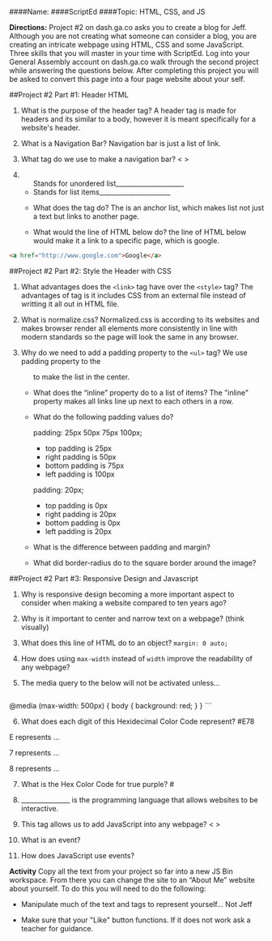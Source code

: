 ####Name:
####ScriptEd
####Topic: HTML, CSS, and JS

**Directions:** Project #2 on dash.ga.co asks you to create a blog for Jeff. Although you are not creating what someone can consider a blog, you are creating an intricate webpage using HTML, CSS and some JavaScript. Three skills that you will master in your time with ScriptEd. Log into your General Assembly account on dash.ga.co walk through the second project while answering the questions below. After completing this project you will be asked to convert this page into a four page website about your self.


##Project #2 Part #1: Header HTML
1. What is the purpose of the header tag? A header tag is made for headers and its similar to a body, however it is meant specifically for a website's header.

2. What is a Navigation Bar?
Navigation bar is just a list of link.
3. What tag do we use to make a navigation bar? <      >

4.  <ul> Stands for unordered list_____________________
    <li> Stands for list items______________________

5. What does the <a> tag do? The <a> is an anchor list, which makes list not just a text but links to another page.

6. What would the line of HTML below do? the line of HTML below would make it a link to a specific page, which is google.

``` html
<a href="http://www.google.com">Google</a>
```

##Project #2 Part #2: Style the Header with CSS

1. What advantages does the `<link>` tag have over the `<style>` tag?
The advantages of <link> tag is it includes CSS from an external file instead of writting it all out in HTML file.
2. What is normalize.css? Normalized.css is according to its websites and makes browser render all elements more consistently in line with modern standards so the page will look the same in any browser.

3. Why do we need to add a padding property to the `<ul>` tag?
We use padding property to the <ul> to make the list in the center.
4. What does the “inline” property do to a list of items? The "inline" property makes all links line up next to each others in a row.

5. What do the following padding values do?

    padding: 25px 50px 75px 100px;

    * top padding is 25px
    * right padding is 50px
    * bottom padding is 75px
    * left padding is 100px

    padding: 20px;

    * top padding is 0px
    * right padding is 20px
    * bottom padding is 0px
    * left padding is 20px

6. What is the difference between padding and margin?

7. What did border-radius do to the square border around the image?

##Project #2 Part #3: Responsive Design and Javascript

1. Why is responsive design becoming a more important aspect to consider when making a website compared to ten years ago?

2. Why is it important to center and narrow text on a webpage? (think visually)

3. What does this line of HTML do to an object? `margin: 0 auto;`

4. How does using `max-width` instead of `width` improve the readability of any webpage?

5. The media query to the below  will not be activated unless…

    ``` css
@media (max-width: 500px) {
    body {
        background: red;
    }
}
    ```

6. What does each digit of this Hexidecimal Color Code represent? #E78

 E represents ...

 7 represents ...

 8 represents ...

7. What is the Hex Color Code for true purple?  #

8. _______________ is the programming language that allows websites to be interactive.

9. This tag allows us to add JavaScript into any webpage? <          >

10. What is an event?

11. How does JavaScript use events?

**Activity** Copy all the text from your project so far into a new JS Bin workspace. From there you can change the site to an “About Me” website about yourself. To do this you will need to do the following:

- Manipulate much of the text and tags to represent yourself… Not Jeff

- Make sure that your "Like" button functions. If it does not work ask a teacher for guidance.



